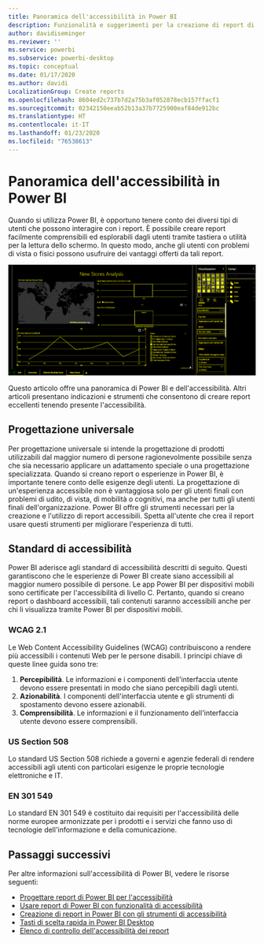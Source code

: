 ```yaml
---
title: Panoramica dell'accessibilità in Power BI
description: Funzionalità e suggerimenti per la creazione di report di Power BI Desktop accessibili, incluse le Web Content Accessibility Guidelines (WCAG)
author: davidiseminger
ms.reviewer: ''
ms.service: powerbi
ms.subservice: powerbi-desktop
ms.topic: conceptual
ms.date: 01/17/2020
ms.author: davidi
LocalizationGroup: Create reports
ms.openlocfilehash: 8604ed2c737b7d2a75b3af052878ecb157ffacf1
ms.sourcegitcommit: 02342150eeab52b13a37b7725900eaf84de912bc
ms.translationtype: HT
ms.contentlocale: it-IT
ms.lasthandoff: 01/23/2020
ms.locfileid: "76538613"
---
```

# <a name="overview-of-accessibility-in-power-bi"></a>Panoramica dell'accessibilità in Power BI

Quando si utilizza Power BI, è opportuno tenere conto dei diversi tipi di utenti che possono interagire con i report. È possibile creare report facilmente comprensibili ed esplorabili dagli utenti tramite tastiera o utilità per la lettura dello schermo. In questo modo, anche gli utenti con problemi di vista o fisici possono usufruire dei vantaggi offerti da tali report.

![Impostazioni contrasto elevato di Windows](media/desktop-accessibility/accessibility-05b.png)

Questo articolo offre una panoramica di Power BI e dell'accessibilità. Altri articoli presentano indicazioni e strumenti che consentono di creare report eccellenti tenendo presente l'accessibilità.

## <a name="universal-design"></a>Progettazione universale

Per progettazione universale si intende la progettazione di prodotti utilizzabili dal maggior numero di persone ragionevolmente possibile senza che sia necessario applicare un adattamento speciale o una progettazione specializzata. Quando si creano report o esperienze in Power BI, è importante tenere conto delle esigenze degli utenti. La progettazione di un'esperienza accessibile non è vantaggiosa solo per gli utenti finali con problemi di udito, di vista, di mobilità o cognitivi, ma anche per tutti gli utenti finali dell'organizzazione. Power BI offre gli strumenti necessari per la creazione e l'utilizzo di report accessibili. Spetta all'utente che crea il report usare questi strumenti per migliorare l'esperienza di tutti.

## <a name="accessibility-standards"></a>Standard di accessibilità

Power BI aderisce agli standard di accessibilità descritti di seguito. Questi garantiscono che le esperienze di Power BI create siano accessibili al maggior numero possibile di persone. Le app Power BI per dispositivi mobili sono certificate per l'accessibilità di livello C. Pertanto, quando si creano report o dashboard accessibili, tali contenuti saranno accessibili anche per chi li visualizza tramite Power BI per dispositivi mobili.

### <a name="wcag-21"></a>WCAG 2.1

Le Web Content Accessibility Guidelines (WCAG) contribuiscono a rendere più accessibili i contenuti Web per le persone disabili. I principi chiave di queste linee guida sono tre:

1. **Percepibilità**. Le informazioni e i componenti dell'interfaccia utente devono essere presentati in modo che siano percepibili dagli utenti.
2. **Azionabilità**. I componenti dell'interfaccia utente e gli strumenti di spostamento devono essere azionabili.
3. **Comprensibilità**. Le informazioni e il funzionamento dell'interfaccia utente devono essere comprensibili.

### <a name="us-section-508"></a>US Section 508

Lo standard US Section 508 richiede a governi e agenzie federali di rendere accessibili agli utenti con particolari esigenze le proprie tecnologie elettroniche e IT.

### <a name="en-301-549"></a>EN 301 549

Lo standard EN 301 549 è costituito dai requisiti per l'accessibilità delle norme europee armonizzate per i prodotti e i servizi che fanno uso di tecnologie dell'informazione e della comunicazione.  

## <a name="next-steps"></a>Passaggi successivi

Per altre informazioni sull'accessibilità di Power BI, vedere le risorse seguenti:

* [Progettare report di Power BI per l'accessibilità](desktop-accessibility-creating-reports.md)
* [Usare report di Power BI con funzionalità di accessibilità](desktop-accessibility-consuming-tools.md)
* [Creazione di report in Power BI con gli strumenti di accessibilità](desktop-accessibility-creating-tools.md)
* [Tasti di scelta rapida in Power BI Desktop](desktop-accessibility-keyboard-shortcuts.md)
* [Elenco di controllo dell'accessibilità dei report](desktop-accessibility-creating-reports.md#report-accessibility-checklist)


